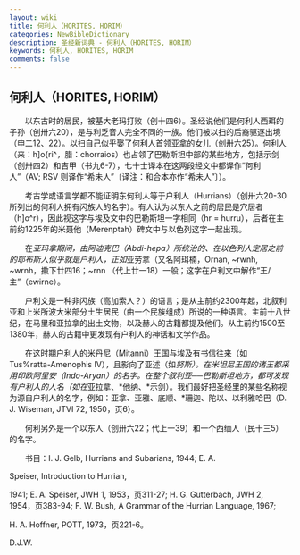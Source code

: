 ```yaml
---
layout: wiki
title: 何利人（HORITES, HORIM）
categories: NewBibleDictionary
description: 圣经新词典 - 何利人（HORITES, HORIM）
keywords: 何利人, HORITES, HORIM
comments: false
---
```


## 何利人（HORITES, HORIM）

　　以东古时的居民，被基大老玛打败（创十四6）。圣经说他们是何利人西珥的子孙（创卅六20），是与利乏音人完全不同的一族。他们被以扫的后裔驱逐出境（申二12、22）。以扫自己似乎娶了何利人首领亚拿的女儿（创卅六25）。何利人（来：h]o{ri^，腊：chorraios）也占领了巴勒斯坦中部的某些地方，包括示剑（创卅四2）和吉甲（书九6-7），七十士译本在这两段经文中都译作“何利人”（AV; RSV 则译作“希未人”〔译注：和合本亦作“希未人”〕）。

　　考古学或语言学都不能证明东何利人等于户利人（Hurrians）（创卅六20-30所列出的何利人拥有闪族人的名字）。有人认为以东人之前的居民是穴居者（h]o^r），因此视这字与埃及文中的巴勒斯坦一字相同（hr = hurru），后者在主前约1225年的米聂他（Merenptah）碑文中与以色列这字一起出现。

　　在*亚玛拿期间，由阿迪克巴（Abdi-hepa）所统治的、在以色列人定居之前的耶布斯人似乎就是户利人，正如*亚劳拿（又名阿珥楠，Ornan, ~rwnh, ~wrnh，撒下廿四16；~rnn （代上廿一18）一般；这字在户利文中解作“王/主”（ewirne）。

　　户利文是一种非闪族（高加索人？）的语言；是从主前约2300年起，北叙利亚和上米所波大米部分土生居民（由一个民族组成）所说的一种语言。主前十八世纪，在马里和亚拉拿的出土文物，以及赫人的古籍都提及他们。从主前约1500至1380年，赫人的古籍中更发现有户利人的神话和文学作品。

　　在这时期户利人的米丹尼（Mitanni）王国与埃及有书信往来（如 Tus%ratta-Amenophis IV），且影向了亚述（如*努斯）。在米坦尼王国的诸王都采用印欧阿里安（Indo-Aryan）的名字。在整个叙利亚──巴勒斯坦地方，都可发现有户利人的人名（如在*亚拉拿、*他纳、*示剑）。我们最好把圣经里的某些名称视为源自户利人的名字，例如：亚拿、亚雅、底顺、*珊迦、陀以、以利雅哈巴（D. J. Wiseman, JTVI 72, 1950，页6）。

　　何利另外是一个以东人（创卅六22；代上一39）和一个西缅人（民十三5）的名字。

　　书目：I. J. Gelb, Hurrians and Subarians, 1944; E. A.

Speiser, Introduction to Hurrian,

1941; E. A. Speiser, JWH 1, 1953，页311-27; H. G. Gutterbach, JWH 2, 1954，页383-94; F. W. Bush, A Grammar of the Hurrian Language, 1967;

H. A. Hoffner, POTT, 1973，页221-6。

D.J.W.








